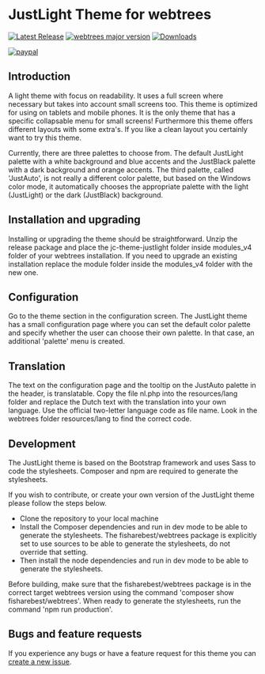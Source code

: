 JustLight Theme for webtrees
============================

[![Latest Release](https://img.shields.io/github/release/JustCarmen/webtrees-theme-justlight.svg)][1]
[![webtrees major version](https://img.shields.io/badge/webtrees-v2.1.x-green)][2]
[![Downloads](https://img.shields.io/github/downloads/JustCarmen/webtrees-theme-justlight/total.svg)]()

[![paypal](https://www.paypalobjects.com/en_US/i/btn/btn_donateCC_LG.gif)](https://www.paypal.com/cgi-bin/webscr?cmd=_donations&business=XPBC2W85M38AS&item_name=webtrees%20modules%20by%20JustCarmen&currency_code=EUR)

Introduction
-----------
A light theme with focus on readability. It uses a full screen where necessary but takes into account small screens too. This theme is optimized for using on tablets and mobile phones. It is the only theme that has a specific collapsable menu for small screens! Furthermore this theme offers different layouts with some extra's. If you like a clean layout you certainly want to try this theme.

Currently, there are three palettes to choose from. The default JustLight palette with a white background and blue accents and the JustBlack palette with a dark background and orange accents. The third palette, called 'JustAuto', is not really a different color palette, but based on the Windows color mode, it automatically chooses the appropriate palette with the light (JustLight) or the dark (JustBlack) background.

Installation and upgrading
--------------------------
Installing or upgrading the theme should be straightforward. Unzip the release package and place the jc-theme-justlight folder inside modules_v4 folder of your webtrees installation. If you need to upgrade an existing installation replace the module folder inside the modules_v4 folder with the new one.

Configuration
-------------
Go to the theme section in the configuration screen. The JustLight theme has a small configuration page where you can set the default color palette and specify whether the user can choose their own palette. In that case, an additional 'palette' menu is created.

Translation
-----------
The text on the configuration page and the tooltip on the JustAuto palette in the header, is translatable. Copy the file nl.php into the resources/lang folder and replace the Dutch text with the translation into your own language. Use the official two-letter language code as file name. Look in the webtrees folder resources/lang to find the correct code.

Development
-----------
The JustLight theme is based on the Bootstrap framework and uses Sass to code the stylesheets. Composer and npm are required to generate the stylesheets.

If you wish to contribute, or create your own version of the JustLight theme please follow the steps below.

- Clone the repository to your local machine
- Install the Composer dependencies and run in dev mode to be able to generate the stylesheets. The fisharebest/webtrees package is explicitly set to use sources to be able to generate the stylesheets, do not override that setting.
- Then install the node dependencies and run in dev mode to be able to generate the stylesheets.

Before building, make sure that the fisharebest/webtrees package is in the correct target webtrees version using the command 'composer show fisharebest/webtrees'. When ready to generate the stylesheets, run the command 'npm run production'.

Bugs and feature requests
-------------------------
If you experience any bugs or have a feature request for this theme you can [create a new issue][3].

[1]: https://github.com/JustCarmen/webtrees-theme-justlight/releases/latest
[2]: https://webtrees.net/download
[3]: https://github.com/JustCarmen/webtrees-theme-justlight/issues?state=open
